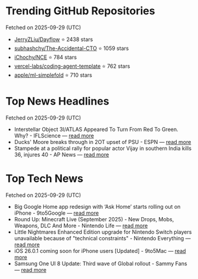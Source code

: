 # Trending GitHub Repositories
Fetched on 2025-09-29 (UTC)

- [JerryZLiu/Dayflow](https://github.com/JerryZLiu/Dayflow) ⭐ 2438 stars
- [subhashchy/The-Accidental-CTO](https://github.com/subhashchy/The-Accidental-CTO) ⭐ 1059 stars
- [iChochy/NCE](https://github.com/iChochy/NCE) ⭐ 784 stars
- [vercel-labs/coding-agent-template](https://github.com/vercel-labs/coding-agent-template) ⭐ 762 stars
- [apple/ml-simplefold](https://github.com/apple/ml-simplefold) ⭐ 710 stars

# Top News Headlines
Fetched on 2025-09-29 (UTC)
- Interstellar Object 3I/ATLAS Appeared To Turn From Red To Green. Why? - IFLScience — [read more](https://www.iflscience.com/interstellar-object-3iatlas-appeared-to-turn-from-red-to-green-why-80962)
- Ducks' Moore breaks through in 2OT upset of PSU - ESPN — [read more](https://www.espn.com/college-football/story/_/id/46406122/oregon-lanning-touts-moore-best-qb-beating-penn-state)
- Stampede at a political rally for popular actor Vijay in southern India kills 36, injures 40 - AP News — [read more](https://apnews.com/article/india-rally-stampede-a52f7c744b57cbdfa70a8d6fbf1563b0)

# Top Tech News
Fetched on 2025-09-29 (UTC)
- Big Google Home app redesign with ‘Ask Home’ starts rolling out on iPhone - 9to5Google — [read more](http://9to5google.com/2025/09/27/google-home-ask-redesign-iphone/)
- Round Up: Minecraft Live (September 2025) - New Drops, Mobs, Weapons, DLC And More - Nintendo Life — [read more](https://www.nintendolife.com/news/2025/09/round-up-minecraft-live-september-2025-new-drops-mobs-weapons-dlc-and-more)
- Little Nightmares Enhanced Edition upgrade for Nintendo Switch players unavailable because of "technical constraints" - Nintendo Everything — [read more](https://nintendoeverything.com/little-nightmares-enhanced-edition-switch-upgrade/)
- iOS 26.0.1 coming soon for iPhone users [Updated] - 9to5Mac — [read more](https://9to5mac.com/2025/09/27/ios-26-0-1-coming-soon-for-iphone-users/)
- Samsung One UI 8 Update: Third wave of Global rollout - Sammy Fans — [read more](https://www.sammyfans.com/2025/09/27/samsung-one-ui-8-update-third-wave-of-global-rollout/)
